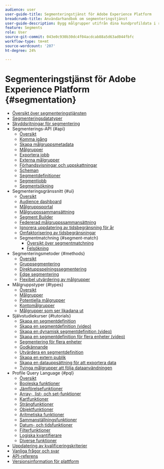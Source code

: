 ```yaml
---
audience: user
user-guide-title: Segmenteringstjänst för Adobe Experience Platform
breadcrumb-title: Användarhandbok om segmenteringstjänst
user-guide-description: Bygg målgrupper utifrån dina kundprofildata i realtid med segmentdefinitioner som har genererats av Adobe Experience Platform eller externa källor.
feature: Segments
role: User
source-git-commit: 043e0c930b30dc4f04acdcab88a5d63ad044fbfc
workflow-type: tm+mt
source-wordcount: '207'
ht-degree: 24%

---
```



# Segmenteringstjänst för Adobe Experience Platform {#segmentation}

- [Översikt över segmenteringstjänsten](home.md)
- [Segmenteringsdatatyper](data-types.md)
- [Skyddsritningar för segmentering](https://experienceleague.adobe.com/docs/experience-platform/profile/guardrails.html?lang=sv-SE#segmentation-guardrails)
- Segmenterings-API {#api}
   - [Översikt](api/overview.md)
   - [Komma igång](api/getting-started.md)
   - [Skapa målgruppsmetadata](api/create-audience.md)
   - [Målgrupper](api/audiences.md)
   - [Exportera jobb](api/export-jobs.md)
   - [Externa målgrupper](api/external-audiences.md)
   - [Förhandsvisningar och uppskattningar](api/previews-and-estimates.md)
   - [Scheman](api/schedules.md)
   - [Segmentdefinitioner](api/segment-definitions.md)
   - [Segmentjobb](api/segment-jobs.md)
   - [Segmentsökning](api/segment-search.md)
- Segmenteringsgränssnitt {#ui}
   - [Översikt](ui/overview.md)
   - [Audience dashboard](ui/audience-dashboard.md)
   - [Målgruppsportal](ui/audience-portal.md)
   - [Målgruppssammansättning](ui/audience-composition.md)
   - [Segment Builder](ui/segment-builder.md)
   - [Federerad målgruppssammansättning](https://experienceleague.adobe.com/sv/docs/federated-audience-composition/using/home)
   - [Ignorera uppdatering av tidsbegränsning för år](ui/ignore-year.md)
   - [Omfaktorisering av tidsbegränsningar](ui/segment-refactoring.md)
   - Segmentmatchning {#segment-match}
      - [Översikt över segmentmatchning](ui/segment-match/overview.md)
      - [Felsökning](ui/segment-match/troubleshooting.md)
- Segmenteringsmetoder {#methods}
   - [Översikt](methods/overview.md)
   - [Gruppsegmentering](methods/batch-segmentation.md)
   - [Direktuppspelningssegmentering](methods/streaming-segmentation.md)
   - [Edge segmentering](methods/edge-segmentation.md)
   - [Flexibel utvärdering av målgrupper](methods/flexible-audience-evaluation.md)
- Målgruppstyper {#types}
   - [Översikt](types/overview.md)
   - [Målgrupper](types/people-audiences.md)
   - [Potentiella målgrupper](types/prospect-audiences.md)
   - [Kontomålgrupper](types/account-audiences.md)
   - [Målgrupper som ser likadana ut](types/lookalike-audiences.md)
- Självstudiekurser {#tutorials}
   - [Skapa en segmentdefinition](tutorials/create-a-segment.md)
   - [Skapa en segmentdefinition (video)](video/create-segment.md)
   - [Skapa en dynamisk segmentdefinition (video)](video/create-a-dynamic-segment.md)
   - [Skapa en segmentdefinition för flera enheter (video)](video/create-multi-entity-segments.md)
   - [Segmentering för flera enheter](tutorials/multi-entity-segmentation.md)
   - [Godkännande](tutorials/consents.md)
   - [Utvärdera en segmentdefinition](tutorials/evaluate-a-segment.md)
   - [Skapa en extern publik](tutorials/create-external-audience.md)
   - [Skapa en datauppsättning för att exportera data](tutorials/create-dataset-export-segment.md)
   - [Tvinga målgrupper att följa dataanvändningen](tutorials/governance.md)
- Profile Query Language {#pql}
   - [Översikt](pql/overview.md)
   - [Booleska funktioner](pql/boolean-functions.md)
   - [Jämförelsefunktioner](pql/comparison-functions.md)
   - [Array-, list- och set-funktioner](pql/array-functions.md)
   - [Kartfunktioner](pql/map-functions.md)
   - [Strängfunktioner](pql/string-functions.md)
   - [Objektfunktioner](pql/object-functions.md)
   - [Aritmetiska funktioner](pql/arithmetic-functions.md)
   - [Sammanställningsfunktioner](pql/aggregation-functions.md)
   - [Datum- och tidsfunktioner](pql/datetime-functions.md)
   - [Filterfunktioner](pql/filter-functions.md)
   - [Logiska kvantifierare](pql/logical-quantifiers.md)
   - [Diverse funktioner](pql/misc-functions.md)
- [Uppdatering av kvalificeringskriterier](./eligibility-criteria-update.md)
- [Vanliga frågor och svar](./faq.md)
- [API-referens](https://www.adobe.io/experience-platform-apis/references/segmentation/)
- [Versionsinformation för plattform](https://experienceleague.adobe.com/sv/docs/experience-platform/release-notes/latest)